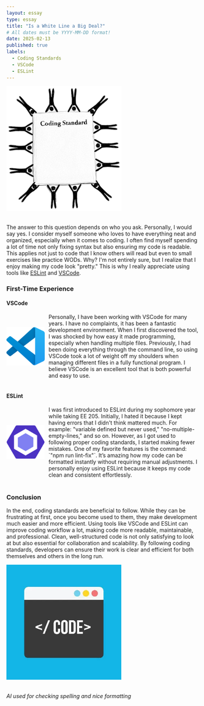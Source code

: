 ```yaml
---
layout: essay
type: essay
title: "Is a White Line a Big Deal?"
# All dates must be YYYY-MM-DD format!
date: 2025-02-13
published: true
labels:
  - Coding Standards
  - VSCode
  - ESLint
---
```


<div class="text-center p-4">
<img width="300px" class="rounded center pe-4" src="../img/essayCodingStandards/codingStandardsPic.jpg">
</div>
<br>  

The answer to this question depends on who you ask. Personally, I would say yes. I consider myself someone who loves to have everything neat and organized, especially when it comes to coding. I often find myself spending a lot of time not only fixing syntax but also ensuring my code is readable. This applies not just to code that I know others will read but even to small exercises like practice WODs. Why? I'm not entirely sure, but I realize that I enjoy making my code look "pretty." This is why I really appreciate using tools like [ESLint](https://eslint.org) and [VSCode](https://code.visualstudio.com).  

### **First-Time Experience**  

#### **VSCode**  
<div style="display: flex; align-items: center;">
    <img width="100px" class="rounded pe-4" src="../img/essayCodingStandards/VSCodeLogo.png" style="margin-right: 10px;">
    <div>
        Personally, I have been working with VSCode for many years. I have no complaints, it has been a fantastic development environment. When I first discovered the tool, I was shocked by how easy it made programming, especially when handling multiple files. Previously, I had been doing everything through the command line, so using VSCode took a lot of weight off my shoulders when managing different files in a fully functional program. I believe VSCode is an excellent tool that is both powerful and easy to use.  
    </div>
</div>  

<br>

#### **ESLint**  
<div style="display: flex; align-items: center;">
    <img width="100px" class="rounded pe-4" src="../img/essayCodingStandards/ESLintLogo.png" style="margin-right: 10px;">
    <div>
        I was first introduced to ESLint during my sophomore year while taking EE 205. Initially, I hated it because I kept having errors that I didn't think mattered much. For example: "variable defined but never used," "no-multiple-empty-lines," and so on. However, as I got used to following proper coding standards, I started making fewer mistakes. One of my favorite features is the command: `"npm run lint-fix"`. It’s amazing how my code can be formatted instantly without requiring manual adjustments. I personally enjoy using ESLint because it keeps my code clean and consistent effortlessly.  
    </div>
</div>

<br>

### **Conclusion**  
In the end, coding standards are beneficial to follow. While they can be frustrating at first, once you become used to them, they make development much easier and more efficient. Using tools like VSCode and ESLint can improve coding workflow a lot, making code more readable, maintainable, and professional. Clean, well-structured code is not only satisfying to look at but also essential for collaboration and scalability. By following coding standards, developers can ensure their work is clear and efficient for both themselves and others in the long run.   

<div class="text-center p-4">
<img width="300px" class="rounded center pe-4" src="../img/essayCodingStandards/codingStandardsPic2.jpg">
</div>
<br>  

*AI used for checking spelling and nice formatting*
